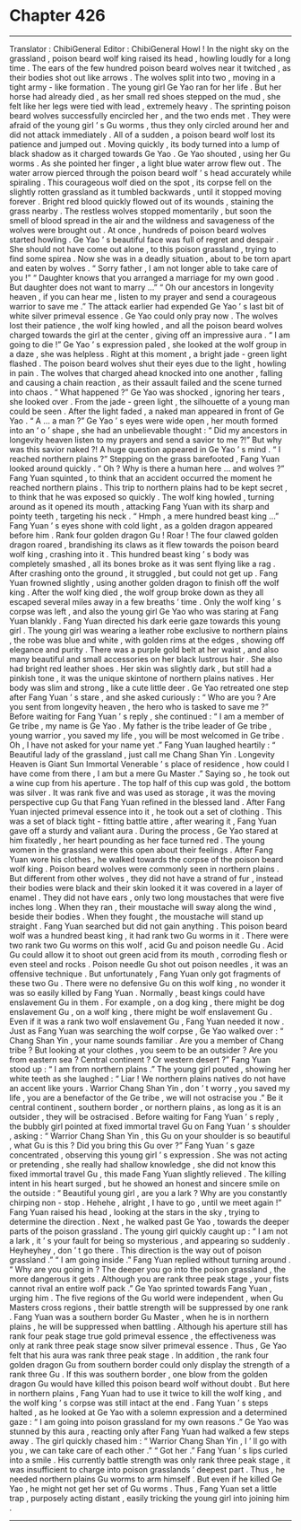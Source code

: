 
# Chapter 426


---

Translator : ChibiGeneral Editor : ChibiGeneral
Howl !
In the night sky on the grassland , poison beard wolf king raised its head , howling loudly for a long time .
The ears of the few hundred poison beard wolves near it twitched , as their bodies shot out like arrows .
The wolves split into two , moving in a tight army - like formation .
The young girl Ge Yao ran for her life .
But her horse had already died , as her small red shoes stepped on the mud , she felt like her legs were tied with lead , extremely heavy .
The sprinting poison beard wolves successfully encircled her , and the two ends met . They were afraid of the young girl ’ s Gu worms , thus they only circled around her and did not attack immediately .
All of a sudden , a poison beard wolf lost its patience and jumped out . Moving quickly , its body turned into a lump of black shadow as it charged towards Ge Yao .
Ge Yao shouted , using her Gu worms . As she pointed her finger , a light blue water arrow flew out .
The water arrow pierced through the poison beard wolf ’ s head accurately while spiraling .
This courageous wolf died on the spot , its corpse fell on the slightly rotten grassland as it tumbled backwards , until it stopped moving forever .
Bright red blood quickly flowed out of its wounds , staining the grass nearby .
The restless wolves stopped momentarily , but soon the smell of blood spread in the air and the wildness and savageness of the wolves were brought out .
At once , hundreds of poison beard wolves started howling .
Ge Yao ’ s beautiful face was full of regret and despair .
She should not have come out alone , to this poison grassland , trying to find some spirea . Now she was in a deadly situation , about to be torn apart and eaten by wolves .
“ Sorry father , I am not longer able to take care of you !”
“ Daughter knows that you arranged a marriage for my own good . But daughter does not want to marry …”
“ Oh our ancestors in longevity heaven , if you can hear me , listen to my prayer and send a courageous warrior to save me .”
The attack earlier had expended Ge Yao ’ s last bit of white silver primeval essence . Ge Yao could only pray now .
The wolves lost their patience , the wolf king howled , and all the poison beard wolves charged towards the girl at the center , giving off an impressive aura .
“ I am going to die !” Ge Yao ’ s expression paled , she looked at the wolf group in a daze , she was helpless .
Right at this moment , a bright jade - green light flashed .
The poison beard wolves shut their eyes due to the light , howling in pain . The wolves that charged ahead knocked into one another , falling and causing a chain reaction , as their assault failed and the scene turned into chaos .
“ What happened ?” Ge Yao was shocked , ignoring her tears , she looked over .
From the jade - green light , the silhouette of a young man could be seen .
After the light faded , a naked man appeared in front of Ge Yao .
“ A … a man ?” Ge Yao ’ s eyes were wide open , her mouth formed into an ‘ o ’ shape , she had an unbelievable thought : “ Did my ancestors in longevity heaven listen to my prayers and send a savior to me ?!”
But why was this savior naked ?!
A huge question appeared in Ge Yao ’ s mind .
“ I reached northern plains ?” Stepping on the grass barefooted , Fang Yuan looked around quickly .
“ Oh ? Why is there a human here … and wolves ?” Fang Yuan squinted , to think that an accident occurred the moment he reached northern plains .
This trip to northern plains had to be kept secret , to think that he was exposed so quickly .
The wolf king howled , turning around as it opened its mouth , attacking Fang Yuan with its sharp and pointy teeth , targeting his neck .
“ Hmph , a mere hundred beast king …” Fang Yuan ’ s eyes shone with cold light , as a golden dragon appeared before him .
Rank four golden dragon Gu !
Roar !
The four clawed golden dragon roared , brandishing its claws as it flew towards the poison beard wolf king , crashing into it .
This hundred beast king ’ s body was completely smashed , all its bones broke as it was sent flying like a rag . After crashing onto the ground , it struggled , but could not get up .
Fang Yuan frowned slightly , using another golden dragon to finish off the wolf king .
After the wolf king died , the wolf group broke down as they all escaped several miles away in a few breaths ’ time .
Only the wolf king ’ s corpse was left , and also the young girl Ge Yao who was staring at Fang Yuan blankly .
Fang Yuan directed his dark eerie gaze towards this young girl .
The young girl was wearing a leather robe exclusive to northern plains , the robe was blue and white , with golden rims at the edges , showing off elegance and purity .
There was a purple gold belt at her waist , and also many beautiful and small accessories on her black lustrous hair .
She also had bright red leather shoes .
Her skin was slightly dark , but still had a pinkish tone , it was the unique skintone of northern plains natives . Her body was slim and strong , like a cute little deer .
Ge Yao retreated one step after Fang Yuan ’ s stare , and she asked curiously : “ Who are you ? Are you sent from longevity heaven , the hero who is tasked to save me ?”
Before waiting for Fang Yuan ’ s reply , she continued : “ I am a member of Ge tribe , my name is Ge Yao . My father is the tribe leader of Ge tribe , young warrior , you saved my life , you will be most welcomed in Ge tribe . Oh , I have not asked for your name yet .”
Fang Yuan laughed heartily : “ Beautiful lady of the grassland , just call me Chang Shan Yin . Longevity Heaven is Giant Sun Immortal Venerable ’ s place of residence , how could I have come from there , I am but a mere Gu Master .”
Saying so , he took out a wine cup from his aperture .
The top half of this cup was gold , the bottom was silver . It was rank five and was used as storage , it was the moving perspective cup Gu that Fang Yuan refined in the blessed land .
After Fang Yuan injected primeval essence into it , he took out a set of clothing .
This was a set of black tight - fitting battle attire , after wearing it , Fang Yuan gave off a sturdy and valiant aura .
During the process , Ge Yao stared at him fixatedly , her heart pounding as her face turned red .
The young women in the grassland were this open about their feelings .
After Fang Yuan wore his clothes , he walked towards the corpse of the poison beard wolf king .
Poison beard wolves were commonly seen in northern plains . But different from other wolves , they did not have a strand of fur , instead their bodies were black and their skin looked it it was covered in a layer of enamel . They did not have ears , only two long moustaches that were five inches long . When they ran , their moustache will sway along the wind , beside their bodies . When they fought , the moustache will stand up straight .
Fang Yuan searched but did not gain anything .
This poison beard wolf was a hundred beast king , it had rank two Gu worms in it .
There were two rank two Gu worms on this wolf , acid Gu and poison needle Gu .
Acid Gu could allow it to shoot out green acid from its mouth , corroding flesh or even steel and rocks . Poison needle Gu shot out poison needles , it was an offensive technique .
But unfortunately , Fang Yuan only got fragments of these two Gu .
There were no defensive Gu on this wolf king , no wonder it was so easily killed by Fang Yuan .
Normally , beast kings could have enslavement Gu in them . For example , on a dog king , there might be dog enslavement Gu , on a wolf king , there might be wolf enslavement Gu .
Even if it was a rank two wolf enslavement Gu , Fang Yuan needed it now .
Just as Fang Yuan was searching the wolf corpse , Ge Yao walked over : “ Chang Shan Yin , your name sounds familiar . Are you a member of Chang tribe ? But looking at your clothes , you seem to be an outsider ? Are you from eastern sea ? Central continent ? Or western desert ?”
Fang Yuan stood up : “ I am from northern plains .”
The young girl pouted , showing her white teeth as she laughed : “ Liar ! We northern plains natives do not have an accent like yours . Warrior Chang Shan Yin , don ’ t worry , you saved my life , you are a benefactor of the Ge tribe , we will not ostracise you .”
Be it central continent , southern border , or northern plains , as long as it is an outsider , they will be ostracised .
Before waiting for Fang Yuan ’ s reply , the bubbly girl pointed at fixed immortal travel Gu on Fang Yuan ’ s shoulder , asking : “ Warrior Chang Shan Yin , this Gu on your shoulder is so beautiful , what Gu is this ? Did you bring this Gu over ?”
Fang Yuan ’ s gaze concentrated , observing this young girl ’ s expression . She was not acting or pretending , she really had shallow knowledge , she did not know this fixed immortal travel Gu , this made Fang Yuan slightly relieved .
The killing intent in his heart surged , but he showed an honest and sincere smile on the outside : “ Beautiful young girl , are you a lark ? Why are you constantly chirping non - stop . Hehehe , alright , I have to go , until we meet again !”
Fang Yuan raised his head , looking at the stars in the sky , trying to determine the direction .
Next , he walked past Ge Yao , towards the deeper parts of the poison grassland .
The young girl quickly caught up : “ I am not a lark , it ’ s your fault for being so mysterious , and appearing so suddenly . Heyheyhey , don ’ t go there . This direction is the way out of poison grassland .”
“ I am going inside .” Fang Yuan replied without turning around .
“ Why are you going in ? The deeper you go into the poison grassland , the more dangerous it gets . Although you are rank three peak stage , your fists cannot rival an entire wolf pack .” Ge Yao sprinted towards Fang Yuan , urging him .
The five regions of the Gu world were independent , when Gu Masters cross regions , their battle strength will be suppressed by one rank .
Fang Yuan was a southern border Gu Master , when he is in northern plains , he will be suppressed when battling . Although his aperture still has rank four peak stage true gold primeval essence , the effectiveness was only at rank three peak stage snow silver primeval essence .
Thus , Ge Yao felt that his aura was rank three peak stage .
In addition , the rank four golden dragon Gu from southern border could only display the strength of a rank three Gu .
If this was southern border , one blow from the golden dragon Gu would have killed this poison beard wolf without doubt . But here in northern plains , Fang Yuan had to use it twice to kill the wolf king , and the wolf king ’ s corpse was still intact at the end .
Fang Yuan ’ s steps halted , as he looked at Ge Yao with a solemn expression and a determined gaze : “ I am going into poison grassland for my own reasons .”
Ge Yao was stunned by this aura , reacting only after Fang Yuan had walked a few steps away .
The girl quickly chased him : “ Warrior Chang Shan Yin , I ’ ll go with you , we can take care of each other .”
“ Got her .” Fang Yuan ’ s lips curled into a smile .
His currently battle strength was only rank three peak stage , it was insufficient to charge into poison grasslands ’ deepest part . Thus , he needed northern plains Gu worms to arm himself .
But even if he killed Ge Yao , he might not get her set of Gu worms . Thus , Fang Yuan set a little trap , purposely acting distant , easily tricking the young girl into joining him .

---

